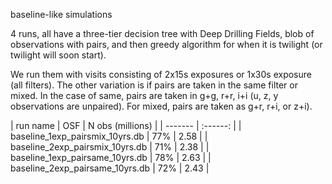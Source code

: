 baseline-like simulations

4 runs, all have a three-tier decision tree with Deep Drilling Fields, blob of observations with pairs, and then greedy algorithm for when it is twilight (or twilight will soon start).

We run them with visits consisting of 2x15s exposures or 1x30s exposure (all filters). The other variation is if pairs are taken in the same filter or mixed. In the case of same, pairs are taken in g+g, r+r, i+i (u, z, y observations are unpaired). For mixed, pairs are taken as g+r, r+i, or z+i). 

| run name | OSF | N obs (millions) |
| ------- | :------: |
| baseline_1exp_pairsmix_10yrs.db  | 77% | 2.58 |
| baseline_2exp_pairsmix_10yrs.db  | 71%  | 2.38 |
| baseline_1exp_pairsame_10yrs.db  | 78% |  2.63 |
| baseline_2exp_pairsame_10yrs.db  | 72% | 2.43 |


